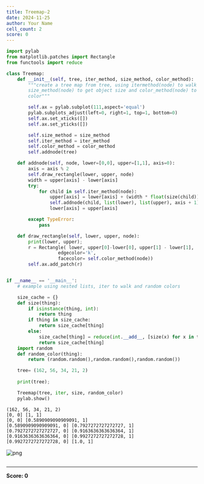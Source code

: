 ```yaml
---
title: Treemap-2
date: 2024-11-25
author: Your Name
cell_count: 2
score: 0
---
```


```python
import pylab
from matplotlib.patches import Rectangle
from functools import reduce

class Treemap:
    def __init__(self, tree, iter_method, size_method, color_method):
        """create a tree map from tree, using itermethod(node) to walk tree,
        size_method(node) to get object size and color_method(node) to get its
        color"""

        self.ax = pylab.subplot(111,aspect='equal')
        pylab.subplots_adjust(left=0, right=1, top=1, bottom=0)
        self.ax.set_xticks([])
        self.ax.set_yticks([])

        self.size_method = size_method
        self.iter_method = iter_method
        self.color_method = color_method
        self.addnode(tree)

    def addnode(self, node, lower=[0,0], upper=[1,1], axis=0):
        axis = axis % 2
        self.draw_rectangle(lower, upper, node)
        width = upper[axis] - lower[axis]
        try:
            for child in self.iter_method(node):
                upper[axis] = lower[axis] + (width * float(size(child))) / size(node)
                self.addnode(child, list(lower), list(upper), axis + 1)
                lower[axis] = upper[axis]

        except TypeError:
            pass

    def draw_rectangle(self, lower, upper, node):
        print(lower, upper);
        r = Rectangle( lower, upper[0]-lower[0], upper[1] - lower[1],
                   edgecolor='k',
                   facecolor= self.color_method(node))
        self.ax.add_patch(r)


if __name__ == '__main__':
    # example using nested lists, iter to walk and random colors

    size_cache = {}
    def size(thing):
        if isinstance(thing, int):
            return thing
        if thing in size_cache:
            return size_cache[thing]
        else:
            size_cache[thing] = reduce(int.__add__, [size(x) for x in thing])
            return size_cache[thing]
    import random
    def random_color(thing):
        return (random.random(),random.random(),random.random())

    tree= (162, 56, 34, 21, 2)
    
    print(tree);

    Treemap(tree, iter, size, random_color)
    pylab.show()
```

    (162, 56, 34, 21, 2)
    [0, 0] [1, 1]
    [0, 0] [0.5890909090909091, 1]
    [0.5890909090909091, 0] [0.7927272727272727, 1]
    [0.7927272727272727, 0] [0.9163636363636364, 1]
    [0.9163636363636364, 0] [0.9927272727272728, 1]
    [0.9927272727272728, 0] [1.0, 1]



    
![png](/mlnotes/images/treemap-2_0_1.png)
    



```python

```


---
**Score: 0**